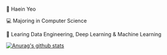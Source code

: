 🥸 Haein Yeo

💻 Majoring in Computer Science

📝 Learing Data Engineering, Deep Learning & Machine Learning



[![Anurag's github stats](https://github-readme-stats.vercel.app/api?username=haaaein)](https://github.com/anuraghazra/github-readme-stats)
